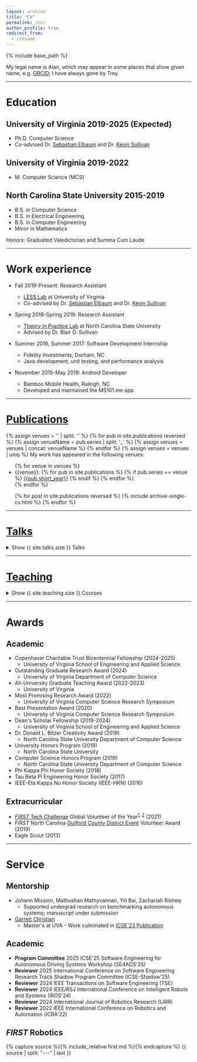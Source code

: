 ```yaml
---
layout: archive
title: "CV"
permalink: /cv/
author_profile: true
redirect_from:
  - /resume
---
```


{% include base_path %}

My legal name is Alan, which may appear in some places that show given name, e.g. [ORCID](https://orcid.org/0000-0001-9803-8303); I have always gone by Trey.

---

# Education
## University of Virginia 2019-2025 (Expected)
* Ph.D. Computer Science
* Co-advised Dr. [Sebastian Elbaum](https://www.cs.virginia.edu/~se4ja/) and Dr. [Kevin Sullivan](https://engineering.virginia.edu/faculty/kevin-sullivan)

## University of Virginia 2019-2022
* M. Computer Science (MCS)

## North Carolina State University 2015-2019
* B.S. in Computer Science
* B.S. in Electrical Engineering
* B.S. in Computer Engineering
* Minor in Mathematics

*Honors*: Graduated Valedictorian and Summa Cum Laude

---

# Work experience
* Fall 2019-Present: Research Assistant 
  * [LESS Lab](https://less-lab-uva.github.io/) at University of Virginia
  * Co-advised by Dr. [Sebastian Elbaum](https://www.cs.virginia.edu/~se4ja/) and Dr. [Kevin Sullivan](https://engineering.virginia.edu/faculty/kevin-sullivan)

* Spring 2018-Spring 2019: Research Assistant
  * [Theory in Practice Lab](https://www.cs.utah.edu/~sullivan/#!/) at North Carolina State University
  * Advised by Dr. Blair D. Sullivan

* Summer 2016, Summer 2017: Software Development Internship
  * Fidelity Investments, Durham, NC
  * Java development, unit testing, and performance analysis
  
* November 2015-May 2019: Android Developer
  * Bamboo Mobile Health, Raleigh, NC
  * Developed and maintained the MS101.me app

---

# [Publications](/publications)

{% assign venues = '' | split: '' %}
{% for pub in site.publications reversed %}
{% assign venueName = pub.series | split: '_' %}
{% assign venues = venues | concat: venueName %}
{% endfor %}
{% assign venues = venues | uniq %}
My work has appeared in the following venues:
<ul class="no-bullets">
{% for venue in venues %}

  <li>{{venue}}:
  {% for pub in site.publications %}
    {% if pub.series == venue %}
    <a href="{{pub.permalink}}">{{pub.short_year}}</a>
    {% endif %}
  {% endfor %}
  </li>
{% endfor %}
</ul>

  <ul>{% for post in site.publications reversed %}
    {% include archive-single-cv.html %}
  {% endfor %}</ul>
  
---

# [Talks](/talks)
<p>
  <details>
    <summary>Show {{ site.talks.size }} Talks</summary>
    <ul>{% for post in site.talks reversed %}
      {% include archive-single-talk-cv.html %}
    {% endfor %}</ul>
  </details>
</p>
  
---

# [Teaching](/teaching)
<p>
<details>
    <summary>Show {{ site.teaching.size }} Courses</summary>
    <ul>{% for post in site.teaching reversed %}
      {% include archive-single-teaching.html %}
    {% endfor %}</ul>
  </details>
</p>

---

# Awards
## Academic
* Copenhaver Charitable Trust Bicentennial Fellowship (2024-2025)
  * University of Virginia School of Engineering and Applied Science
* Outstanding Graduate Research Award (2024)
  * University of Virginia Department of Computer Science
* All-University Graduate Teaching Award (2022-2023)
  * University of Virginia
* Most Promising Research Award (2022)
  * University of Virginia Computer Science Research Symposium
* Best Presentation Award (2020)
  * University of Virginia Computer Science Research Symposium
* Dean's Scholar Fellowship (2019-2024)
  * University of Virginia School of Engineering and Applied Science
* Dr. Donald L. Bitzer Creativity Award (2019)
  * North Carolina State University Department of Computer Science
* University Honors Program (2019)
  * North Carolina State University
* Computer Science Honors Program (2019)
  * North Carolina State University Department of Computer Science
* Phi Kappa Phi Honor Society (2018)
* Tau Beta Pi Engineering Honor Society (2017)
* IEEE-Eta Kappa Nu Honor Society (IEEE-HKN) (2016)

## Extracurricular
* [*FIRST* Tech Challenge](https://www.firstinspires.org/robotics/ftc) Global Volunteer of the Year<sup>[1](https://www.firstinspires.org/sites/default/files/uploads/annual-report/fy2021-annual-impact-report.pdf#page=34), [2](http://firsttechchallenge.blogspot.com/2021/07/congratulations-to-our-amazing-2020.html)</sup> (2021)
* *FIRST* North Carolina [Guilford County District Event](https://youtu.be/UJb6Lta9QqI?si=BZfyL70L6zd9tMVL&t=60) Volunteer Award (2019)
* Eagle Scout (2013)

---

# Service
## Mentorship
* Johann Mission, Mathushan Mathyvannan, Yili Bai, Zachariah Risheq
  * Supported undergrad research on benchmarking autonomous systems; manuscript under submission
* [Garrett Christian](https://www.linkedin.com/in/garrett-christian/)
  * Master's at UVA - Work culminated in [ICSE'23 Publication](/publication/2023-5-20-semantic-lidar-fuzzing)

## Academic
* **Program Committee** 2025 ICSE'25 Software Engineering for Autonomous Driving Systems Workshop (SE4ADS'25)
* **Reviewer** 2025 International Conference on Software Engineering Research Track Shadow Program Committee (ICSE-Shadow'25)
* **Reviewer** 2024 IEEE Transactions on Software Engineering (TSE)
* **Reviewer** 2024 IEEE/RSJ International Conference on Intelligent Robots and Systems (IROS'24)
* **Reviewer** 2024 International Journal of Robotics Research (IJRR)
* **Reviewer** 2022 IEEE International Conference on Robotics and Automation (ICRA'22)

## *FIRST* Robotics

{% capture source %}{% include_relative first.md %}{% endcapture %}
{{ source | split: "---" | last }}